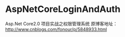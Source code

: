 # AspNetCoreLoginAndAuth
Asp.Net Core2.0 项目实战之权限管理系统  原博客地址：http://www.cnblogs.com/fonour/p/5848933.html

